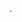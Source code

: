 <!--META {"title":"Wio Node","tags":["hardware"," introduction"],"createDate":null,"updateDate":1486908086599} -->
.